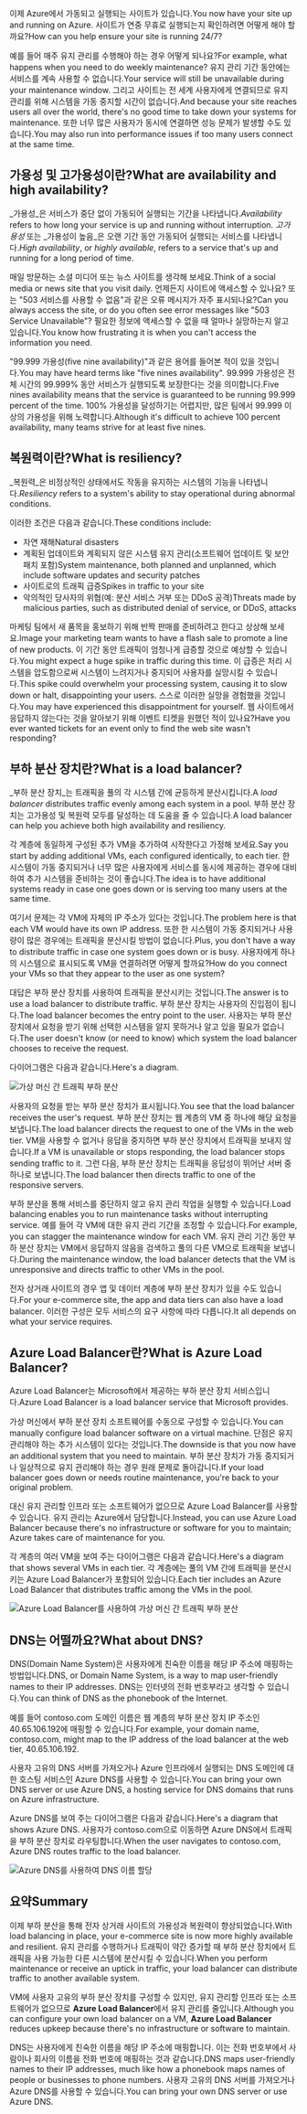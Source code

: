 <span data-ttu-id="89296-101">이제 Azure에서 가동되고 실행되는 사이트가 있습니다.</span><span class="sxs-lookup"><span data-stu-id="89296-101">You now have your site up and running on Azure.</span></span> <span data-ttu-id="89296-102">사이트가 연중 무휴로 실행되는지 확인하려면 어떻게 해야 할까요?</span><span class="sxs-lookup"><span data-stu-id="89296-102">How can you help ensure your site is running 24/7?</span></span>

<span data-ttu-id="89296-103">예를 들어 매주 유지 관리를 수행해야 하는 경우 어떻게 되나요?</span><span class="sxs-lookup"><span data-stu-id="89296-103">For example, what happens when you need to do weekly maintenance?</span></span> <span data-ttu-id="89296-104">유지 관리 기간 동안에는 서비스를 계속 사용할 수 없습니다.</span><span class="sxs-lookup"><span data-stu-id="89296-104">Your service will still be unavailable during your maintenance window.</span></span> <span data-ttu-id="89296-105">그리고 사이트는 전 세계 사용자에게 연결되므로 유지 관리를 위해 시스템을 가동 중지할 시간이 없습니다.</span><span class="sxs-lookup"><span data-stu-id="89296-105">And because your site reaches users all over the world, there's no good time to take down your systems for maintenance.</span></span> <span data-ttu-id="89296-106">또한 너무 많은 사용자가 동시에 연결하면 성능 문제가 발생할 수도 있습니다.</span><span class="sxs-lookup"><span data-stu-id="89296-106">You may also run into performance issues if too many users connect at the same time.</span></span>

## <a name="what-are-availability-and-high-availability"></a><span data-ttu-id="89296-107">가용성 및 고가용성이란?</span><span class="sxs-lookup"><span data-stu-id="89296-107">What are availability and high availability?</span></span>

<span data-ttu-id="89296-108">_가용성_은 서비스가 중단 없이 가동되어 실행되는 기간을 나타냅니다.</span><span class="sxs-lookup"><span data-stu-id="89296-108">_Availability_ refers to how long your service is up and running without interruption.</span></span> <span data-ttu-id="89296-109">_고가용성_ 또는 _가용성이 높음_은 오랜 기간 동안 가동되어 실행되는 서비스를 나타냅니다.</span><span class="sxs-lookup"><span data-stu-id="89296-109">_High availability_, or _highly available_, refers to a service that's up and running for a long period of time.</span></span>

<span data-ttu-id="89296-110">매일 방문하는 소셜 미디어 또는 뉴스 사이트를 생각해 보세요.</span><span class="sxs-lookup"><span data-stu-id="89296-110">Think of a social media or news site that you visit daily.</span></span> <span data-ttu-id="89296-111">언제든지 사이트에 액세스할 수 있나요? 또는 "503 서비스를 사용할 수 없음"과 같은 오류 메시지가 자주 표시되나요?</span><span class="sxs-lookup"><span data-stu-id="89296-111">Can you always access the site, or do you often see error messages like "503 Service Unavailable"?</span></span> <span data-ttu-id="89296-112">필요한 정보에 액세스할 수 없을 때 얼마나 실망하는지 알고 있습니다.</span><span class="sxs-lookup"><span data-stu-id="89296-112">You know how frustrating it is when you can't access the information you need.</span></span>

<span data-ttu-id="89296-113">"99.999 가용성(five nine availability)"과 같은 용어를 들어본 적이 있을 것입니다.</span><span class="sxs-lookup"><span data-stu-id="89296-113">You may have heard terms like "five nines availability".</span></span> <span data-ttu-id="89296-114">99.999 가용성은 전체 시간의 99.999% 동안 서비스가 실행되도록 보장한다는 것을 의미합니다.</span><span class="sxs-lookup"><span data-stu-id="89296-114">Five nines availability means that the service is guaranteed to be running 99.999 percent of the time.</span></span> <span data-ttu-id="89296-115">100% 가용성을 달성하기는 어렵지만, 많은 팀에서 99.999 이상의 가용성을 위해 노력합니다.</span><span class="sxs-lookup"><span data-stu-id="89296-115">Although it's difficult to achieve 100 percent availability, many teams strive for at least five nines.</span></span>

## <a name="what-is-resiliency"></a><span data-ttu-id="89296-116">복원력이란?</span><span class="sxs-lookup"><span data-stu-id="89296-116">What is resiliency?</span></span>

<span data-ttu-id="89296-117">_복원력_은 비정상적인 상태에서도 작동을 유지하는 시스템의 기능을 나타냅니다.</span><span class="sxs-lookup"><span data-stu-id="89296-117">_Resiliency_ refers to a system's ability to stay operational during abnormal conditions.</span></span>

<span data-ttu-id="89296-118">이러한 조건은 다음과 같습니다.</span><span class="sxs-lookup"><span data-stu-id="89296-118">These conditions include:</span></span>

- <span data-ttu-id="89296-119">자연 재해</span><span class="sxs-lookup"><span data-stu-id="89296-119">Natural disasters</span></span>
- <span data-ttu-id="89296-120">계획된 업데이트와 계획되지 않은 시스템 유지 관리(소프트웨어 업데이트 및 보안 패치 포함)</span><span class="sxs-lookup"><span data-stu-id="89296-120">System maintenance, both planned and unplanned, which include software updates and security patches</span></span>
- <span data-ttu-id="89296-121">사이트로의 트래픽 급증</span><span class="sxs-lookup"><span data-stu-id="89296-121">Spikes in traffic to your site</span></span>
- <span data-ttu-id="89296-122">악의적인 당사자의 위협(예: 분산 서비스 거부 또는 DDoS 공격)</span><span class="sxs-lookup"><span data-stu-id="89296-122">Threats made by malicious parties, such as distributed denial of service, or DDoS, attacks</span></span>

<span data-ttu-id="89296-123">마케팅 팀에서 새 품목을 홍보하기 위해 반짝 판매를 준비하려고 한다고 상상해 보세요.</span><span class="sxs-lookup"><span data-stu-id="89296-123">Image your marketing team wants to have a flash sale to promote a line of new products.</span></span> <span data-ttu-id="89296-124">이 기간 동안 트래픽이 엄청나게 급증할 것으로 예상할 수 있습니다.</span><span class="sxs-lookup"><span data-stu-id="89296-124">You might expect a huge spike in traffic during this time.</span></span> <span data-ttu-id="89296-125">이 급증은 처리 시스템을 압도함으로써 시스템이 느려지거나 중지되어 사용자를 실망시킬 수 있습니다.</span><span class="sxs-lookup"><span data-stu-id="89296-125">This spike could overwhelm your processing system, causing it to slow down or halt, disappointing your users.</span></span> <span data-ttu-id="89296-126">스스로 이러한 실망을 경험했을 것입니다.</span><span class="sxs-lookup"><span data-stu-id="89296-126">You may have experienced this disappointment for yourself.</span></span> <span data-ttu-id="89296-127">웹 사이트에서 응답하지 않는다는 것을 알아보기 위해 이벤트 티켓을 원했던 적이 있나요?</span><span class="sxs-lookup"><span data-stu-id="89296-127">Have you ever wanted tickets for an event only to find the web site wasn't responding?</span></span>

## <a name="what-is-a-load-balancer"></a><span data-ttu-id="89296-128">부하 분산 장치란?</span><span class="sxs-lookup"><span data-stu-id="89296-128">What is a load balancer?</span></span>

<span data-ttu-id="89296-129">_부하 분산 장치_는 트래픽을 풀의 각 시스템 간에 균등하게 분산시킵니다.</span><span class="sxs-lookup"><span data-stu-id="89296-129">A _load balancer_ distributes traffic evenly among each system in a pool.</span></span> <span data-ttu-id="89296-130">부하 분산 장치는 고가용성 및 복원력 모두를 달성하는 데 도움을 줄 수 있습니다.</span><span class="sxs-lookup"><span data-stu-id="89296-130">A load balancer can help you achieve both high availability and resiliency.</span></span>

<span data-ttu-id="89296-131">각 계층에 동일하게 구성된 추가 VM을 추가하여 시작한다고 가정해 보세요.</span><span class="sxs-lookup"><span data-stu-id="89296-131">Say you start by adding additional VMs, each configured identically, to each tier.</span></span> <span data-ttu-id="89296-132">한 시스템이 가동 중지되거나 너무 많은 사용자에게 서비스를 동시에 제공하는 경우에 대비하여 추가 시스템을 준비하는 것이 좋습니다.</span><span class="sxs-lookup"><span data-stu-id="89296-132">The idea is to have additional systems ready in case one goes down or is serving too many users at the same time.</span></span>

<span data-ttu-id="89296-133">여기서 문제는 각 VM에 자체의 IP 주소가 있다는 것입니다.</span><span class="sxs-lookup"><span data-stu-id="89296-133">The problem here is that each VM would have its own IP address.</span></span> <span data-ttu-id="89296-134">또한 한 시스템이 가동 중지되거나 사용량이 많은 경우에는 트래픽을 분산시킬 방법이 없습니다.</span><span class="sxs-lookup"><span data-stu-id="89296-134">Plus, you don't have a way to distribute traffic in case one system goes down or is busy.</span></span> <span data-ttu-id="89296-135">사용자에게 하나의 시스템으로 표시되도록 VM을 연결하려면 어떻게 할까요?</span><span class="sxs-lookup"><span data-stu-id="89296-135">How do you connect your VMs so that they appear to the user as one system?</span></span>

<span data-ttu-id="89296-136">대답은 부하 분산 장치를 사용하여 트래픽을 분산시키는 것입니다.</span><span class="sxs-lookup"><span data-stu-id="89296-136">The answer is to use a load balancer to distribute traffic.</span></span> <span data-ttu-id="89296-137">부하 분산 장치는 사용자의 진입점이 됩니다.</span><span class="sxs-lookup"><span data-stu-id="89296-137">The load balancer becomes the entry point to the user.</span></span> <span data-ttu-id="89296-138">사용자는 부하 분산 장치에서 요청을 받기 위해 선택한 시스템을 알지 못하거나 알고 있을 필요가 없습니다.</span><span class="sxs-lookup"><span data-stu-id="89296-138">The user doesn't know (or need to know) which system the load balancer chooses to receive the request.</span></span>

<span data-ttu-id="89296-139">다이어그램은 다음과 같습니다.</span><span class="sxs-lookup"><span data-stu-id="89296-139">Here's a diagram.</span></span>

![가상 머신 간 트래픽 부하 분산](../media-draft/load-balancer.png)

<span data-ttu-id="89296-141">사용자의 요청을 받는 부하 분산 장치가 표시됩니다.</span><span class="sxs-lookup"><span data-stu-id="89296-141">You see that the load balancer receives the user's request.</span></span> <span data-ttu-id="89296-142">부하 분산 장치는 웹 계층의 VM 중 하나에 해당 요청을 보냅니다.</span><span class="sxs-lookup"><span data-stu-id="89296-142">The load balancer directs the request to one of the VMs in the web tier.</span></span> <span data-ttu-id="89296-143">VM을 사용할 수 없거나 응답을 중지하면 부하 분산 장치에서 트래픽을 보내지 않습니다.</span><span class="sxs-lookup"><span data-stu-id="89296-143">If a VM is unavailable or stops responding, the load balancer stops sending traffic to it.</span></span> <span data-ttu-id="89296-144">그런 다음, 부하 분산 장치는 트래픽을 응답성이 뛰어난 서버 중 하나로 보냅니다.</span><span class="sxs-lookup"><span data-stu-id="89296-144">The load balancer then directs traffic to one of the responsive servers.</span></span>

<span data-ttu-id="89296-145">부하 분산을 통해 서비스를 중단하지 않고 유지 관리 작업을 실행할 수 있습니다.</span><span class="sxs-lookup"><span data-stu-id="89296-145">Load balancing enables you to run maintenance tasks without interrupting service.</span></span> <span data-ttu-id="89296-146">예를 들어 각 VM에 대한 유지 관리 기간을 조정할 수 있습니다.</span><span class="sxs-lookup"><span data-stu-id="89296-146">For example, you can stagger the maintenance window for each VM.</span></span> <span data-ttu-id="89296-147">유지 관리 기간 동안 부하 분산 장치는 VM에서 응답하지 않음을 검색하고 풀의 다른 VM으로 트래픽을 보냅니다.</span><span class="sxs-lookup"><span data-stu-id="89296-147">During the maintenance window, the load balancer detects that the VM is unresponsive and directs traffic to other VMs in the pool.</span></span>

<span data-ttu-id="89296-148">전자 상거래 사이트의 경우 앱 및 데이터 계층에 부하 분산 장치가 있을 수도 있습니다.</span><span class="sxs-lookup"><span data-stu-id="89296-148">For your e-commerce site, the app and data tiers can also have a load balancer.</span></span> <span data-ttu-id="89296-149">이러한 구성은 모두 서비스의 요구 사항에 따라 다릅니다.</span><span class="sxs-lookup"><span data-stu-id="89296-149">It all depends on what your service requires.</span></span>

## <a name="what-is-azure-load-balancer"></a><span data-ttu-id="89296-150">Azure Load Balancer란?</span><span class="sxs-lookup"><span data-stu-id="89296-150">What is Azure Load Balancer?</span></span>

<span data-ttu-id="89296-151">Azure Load Balancer는 Microsoft에서 제공하는 부하 분산 장치 서비스입니다.</span><span class="sxs-lookup"><span data-stu-id="89296-151">Azure Load Balancer is a load balancer service that Microsoft provides.</span></span>

<span data-ttu-id="89296-152">가상 머신에서 부하 분산 장치 소프트웨어를 수동으로 구성할 수 있습니다.</span><span class="sxs-lookup"><span data-stu-id="89296-152">You can manually configure load balancer software on a virtual machine.</span></span> <span data-ttu-id="89296-153">단점은 유지 관리해야 하는 추가 시스템이 있다는 것입니다.</span><span class="sxs-lookup"><span data-stu-id="89296-153">The downside is that you now have an additional system that you need to maintain.</span></span> <span data-ttu-id="89296-154">부하 분산 장치가 가동 중지되거나 일상적으로 유지 관리해야 하는 경우 원래 문제로 돌아갑니다.</span><span class="sxs-lookup"><span data-stu-id="89296-154">If your load balancer goes down or needs routine maintenance, you're back to your original problem.</span></span>

<span data-ttu-id="89296-155">대신 유지 관리할 인프라 또는 소프트웨어가 없으므로 Azure Load Balancer를 사용할 수 있습니다. 유지 관리는 Azure에서 담당합니다.</span><span class="sxs-lookup"><span data-stu-id="89296-155">Instead, you can use Azure Load Balancer because there's no infrastructure or software for you to maintain; Azure takes care of maintenance for you.</span></span>

<span data-ttu-id="89296-156">각 계층의 여러 VM을 보여 주는 다이어그램은 다음과 같습니다.</span><span class="sxs-lookup"><span data-stu-id="89296-156">Here's a diagram that shows several VMs in each tier.</span></span> <span data-ttu-id="89296-157">각 계층에는 풀의 VM 간에 트래픽을 분산시키는 Azure Load Balancer가 포함되어 있습니다.</span><span class="sxs-lookup"><span data-stu-id="89296-157">Each tier includes an Azure Load Balancer that distributes traffic among the VMs in the pool.</span></span>

![Azure Load Balancer를 사용하여 가상 머신 간 트래픽 부하 분산](../media-draft/azure-load-balancer.png)

## <a name="what-about-dns"></a><span data-ttu-id="89296-159">DNS는 어떨까요?</span><span class="sxs-lookup"><span data-stu-id="89296-159">What about DNS?</span></span>

<span data-ttu-id="89296-160">DNS(Domain Name System)은 사용자에게 친숙한 이름을 해당 IP 주소에 매핑하는 방법입니다.</span><span class="sxs-lookup"><span data-stu-id="89296-160">DNS, or Domain Name System, is a way to map user-friendly names to their IP addresses.</span></span> <span data-ttu-id="89296-161">DNS는 인터넷의 전화 번호부라고 생각할 수 있습니다.</span><span class="sxs-lookup"><span data-stu-id="89296-161">You can think of DNS as the phonebook of the Internet.</span></span>

<span data-ttu-id="89296-162">예를 들어 contoso.com 도메인 이름은 웹 계층의 부하 분산 장치 IP 주소인 40.65.106.192에 매핑할 수 있습니다.</span><span class="sxs-lookup"><span data-stu-id="89296-162">For example, your domain name, contoso.com, might map to the IP address of the load balancer at the web tier, 40.65.106.192.</span></span>

<span data-ttu-id="89296-163">사용자 고유의 DNS 서버를 가져오거나 Azure 인프라에서 실행되는 DNS 도메인에 대한 호스팅 서비스인 Azure DNS를 사용할 수 있습니다.</span><span class="sxs-lookup"><span data-stu-id="89296-163">You can bring your own DNS server or use Azure DNS, a hosting service for DNS domains that runs on Azure infrastructure.</span></span>

<span data-ttu-id="89296-164">Azure DNS를 보여 주는 다이어그램은 다음과 같습니다.</span><span class="sxs-lookup"><span data-stu-id="89296-164">Here's a diagram that shows Azure DNS.</span></span> <span data-ttu-id="89296-165">사용자가 contoso.com으로 이동하면 Azure DNS에서 트래픽을 부하 분산 장치로 라우팅합니다.</span><span class="sxs-lookup"><span data-stu-id="89296-165">When the user navigates to contoso.com, Azure DNS routes traffic to the load balancer.</span></span>

![Azure DNS를 사용하여 DNS 이름 할당](../media-draft/dns.png)

## <a name="summary"></a><span data-ttu-id="89296-167">요약</span><span class="sxs-lookup"><span data-stu-id="89296-167">Summary</span></span>

<span data-ttu-id="89296-168">이제 부하 분산을 통해 전자 상거래 사이트의 가용성과 복원력이 향상되었습니다.</span><span class="sxs-lookup"><span data-stu-id="89296-168">With load balancing in place, your e-commerce site is now more highly available and resilient.</span></span> <span data-ttu-id="89296-169">유지 관리를 수행하거나 트래픽이 약간 증가할 때 부하 분산 장치에서 트래픽을 사용 가능한 다른 시스템에 분산시킬 수 있습니다.</span><span class="sxs-lookup"><span data-stu-id="89296-169">When you perform maintenance or receive an uptick in traffic, your load balancer can distribute traffic to another available system.</span></span>

<span data-ttu-id="89296-170">VM에 사용자 고유의 부하 분산 장치를 구성할 수 있지만, 유지 관리할 인프라 또는 소프트웨어가 없으므로 **Azure Load Balancer**에서 유지 관리를 줄입니다.</span><span class="sxs-lookup"><span data-stu-id="89296-170">Although you can configure your own load balancer on a VM, **Azure Load Balancer** reduces upkeep because there's no infrastructure or software to maintain.</span></span>

<span data-ttu-id="89296-171">DNS는 사용자에게 친숙한 이름을 해당 IP 주소에 매핑합니다. 이는 전화 번호부에서 사람이나 회사의 이름을 전화 번호에 매핑하는 것과 같습니다.</span><span class="sxs-lookup"><span data-stu-id="89296-171">DNS maps user-friendly names to their IP addresses, much like how a phonebook maps names of people or businesses to phone numbers.</span></span> <span data-ttu-id="89296-172">사용자 고유의 DNS 서버를 가져오거나 Azure DNS를 사용할 수 있습니다.</span><span class="sxs-lookup"><span data-stu-id="89296-172">You can bring your own DNS server or use Azure DNS.</span></span>
